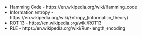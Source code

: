 <ul>
  <li>
    Hamming Code - https://en.wikipedia.org/wiki/Hamming_code<br>
  </li>
  
  <li>
    Information entropy - https://en.wikipedia.org/wiki/Entropy_(information_theory)<br>
  </li>
  <li>
    ROT 13 - https://en.wikipedia.org/wiki/ROT13 <br>
  </li>
  <li>
    RLE - https://en.wikipedia.org/wiki/Run-length_encoding
  </li>
</ul>
